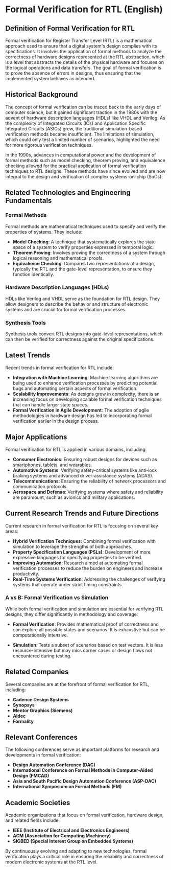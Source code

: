 # Formal Verification for RTL (English)

## Definition of Formal Verification for RTL

Formal verification for Register Transfer Level (RTL) is a mathematical approach used to ensure that a digital system's design complies with its specifications. It involves the application of formal methods to analyze the correctness of hardware designs represented at the RTL abstraction, which is a level that abstracts the details of the physical hardware and focuses on the logical operations and data transfers. The goal of formal verification is to prove the absence of errors in designs, thus ensuring that the implemented system behaves as intended.

## Historical Background

The concept of formal verification can be traced back to the early days of computer science, but it gained significant traction in the 1980s with the advent of hardware description languages (HDLs) like VHDL and Verilog. As the complexity of Integrated Circuits (ICs) and Application Specific Integrated Circuits (ASICs) grew, the traditional simulation-based verification methods became insufficient. The limitations of simulation, which could only test a limited number of scenarios, highlighted the need for more rigorous verification techniques. 

In the 1990s, advances in computational power and the development of formal methods such as model checking, theorem proving, and equivalence checking allowed for the practical application of formal verification techniques to RTL designs. These methods have since evolved and are now integral to the design and verification of complex systems-on-chip (SoCs).

## Related Technologies and Engineering Fundamentals

### Formal Methods

Formal methods are mathematical techniques used to specify and verify the properties of systems. They include:

- **Model Checking**: A technique that systematically explores the state space of a system to verify properties expressed in temporal logic.
- **Theorem Proving**: Involves proving the correctness of a system through logical reasoning and mathematical proofs.
- **Equivalence Checking**: Compares two representations of a design, typically the RTL and the gate-level representation, to ensure they function identically.

### Hardware Description Languages (HDLs)

HDLs like Verilog and VHDL serve as the foundation for RTL design. They allow designers to describe the behavior and structure of electronic systems and are crucial for formal verification processes.

### Synthesis Tools

Synthesis tools convert RTL designs into gate-level representations, which can then be verified for correctness against the original specifications.

## Latest Trends

Recent trends in formal verification for RTL include:

- **Integration with Machine Learning**: Machine learning algorithms are being used to enhance verification processes by predicting potential bugs and automating certain aspects of formal verification.
- **Scalability Improvements**: As designs grow in complexity, there is an increasing focus on developing scalable formal verification techniques that can handle larger state spaces.
- **Formal Verification in Agile Development**: The adoption of agile methodologies in hardware design has led to incorporating formal verification earlier in the design process.

## Major Applications

Formal verification for RTL is applied in various domains, including:

- **Consumer Electronics**: Ensuring robust designs for devices such as smartphones, tablets, and wearables.
- **Automotive Systems**: Verifying safety-critical systems like anti-lock braking systems and advanced driver-assistance systems (ADAS).
- **Telecommunications**: Ensuring the reliability of network processors and communication protocols.
- **Aerospace and Defense**: Verifying systems where safety and reliability are paramount, such as avionics and military applications.

## Current Research Trends and Future Directions

Current research in formal verification for RTL is focusing on several key areas:

- **Hybrid Verification Techniques**: Combining formal verification with simulation to leverage the strengths of both approaches.
- **Property Specification Languages (PSLs)**: Development of more expressive languages for specifying properties to be verified.
- **Improving Automation**: Research aimed at automating formal verification processes to reduce the burden on engineers and increase productivity.
- **Real-Time Systems Verification**: Addressing the challenges of verifying systems that operate under strict timing constraints.

### A vs B: Formal Verification vs Simulation

While both formal verification and simulation are essential for verifying RTL designs, they differ significantly in methodology and coverage:

- **Formal Verification**: Provides mathematical proof of correctness and can explore all possible states and scenarios. It is exhaustive but can be computationally intensive.
  
- **Simulation**: Tests a subset of scenarios based on test vectors. It is less resource-intensive but may miss corner cases or design flaws not encountered during testing.

## Related Companies

Several companies are at the forefront of formal verification for RTL, including:

- **Cadence Design Systems**
- **Synopsys**
- **Mentor Graphics (Siemens)**
- **Aldec**
- **Formality**

## Relevant Conferences

The following conferences serve as important platforms for research and developments in formal verification:

- **Design Automation Conference (DAC)**
- **International Conference on Formal Methods in Computer-Aided Design (FMCAD)**
- **Asia and South Pacific Design Automation Conference (ASP-DAC)**
- **International Symposium on Formal Methods (FM)**

## Academic Societies

Academic organizations that focus on formal verification, hardware design, and related fields include:

- **IEEE (Institute of Electrical and Electronics Engineers)**
- **ACM (Association for Computing Machinery)**
- **SIGBED (Special Interest Group on Embedded Systems)**

By continuously evolving and adapting to new technologies, formal verification plays a critical role in ensuring the reliability and correctness of modern electronic systems at the RTL level.